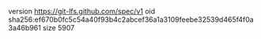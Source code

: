 version https://git-lfs.github.com/spec/v1
oid sha256:ef670b0fc5c54a40f93b4c2abcef36a1a3109feebe32539d465f4f0a3a46b961
size 5907
